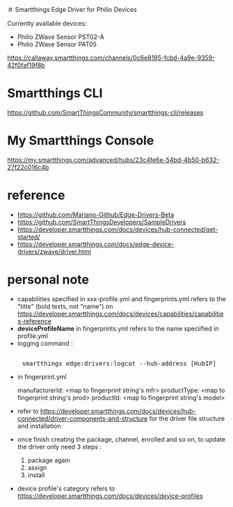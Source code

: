 ＃ Smartthings Edge Driver for Philio Devices

Currently available devices:  
- Philio ZWave Sensor PST02-A
- Philio ZWave Sensor PAT05

https://callaway.smartthings.com/channels/0c6e8195-fcbd-4a9e-9359-42f0faf19f8b

# Smartthings CLI

https://github.com/SmartThingsCommunity/smartthings-cli/releases

# My Smartthings Console
https://my.smartthings.com/advanced/hubs/23c4fe6e-54bd-4b50-b632-27f22c016c4b

# reference
- https://github.com/Mariano-Github/Edge-Drivers-Beta
- https://github.com/SmartThingsDevelopers/SampleDrivers
- https://developer.smartthings.com/docs/devices/hub-connected/get-started/
- https://developer.smartthings.com/docs/edge-device-drivers/zwave/driver.html


# personal note

- capabilities specified in xxx-profile.yml and fingerprints.yml refers to the "title" (bold texts, not "name") on  https://developer.smartthings.com/docs/devices/capabilities/capabilities-reference 
- <b>deviceProfileName</b> in fingerprints.yml refers to the name speciified in profile.yml
- logging command : 
<pre> 
    smartthings edge:drivers:logcat --hub-address [HubIP]
</pre>

- in fingerprint.yml

    manufacturerId: <map to fingerprint string's mfr>
    productType: <map to fingerprint string's prod> 
    productId: <map to fingerprint string's model> 

- refer to https://developer.smartthings.com/docs/devices/hub-connected/driver-components-and-structure for the driver file structure and installation

- once finish creating the package, channel, enrolled and so on, to update the driver only need 3 steps :
    1. package again
    2. assign
    3. install

- device profile's category refers to 
https://developer.smartthings.com/docs/devices/device-profiles

